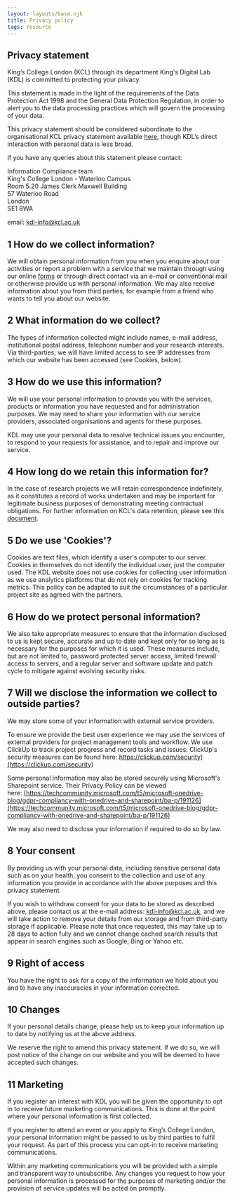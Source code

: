 ```yaml
---
layout: layouts/base.njk
title: Privacy policy
tags: resource
---
```


## Privacy statement

King’s College London (KCL) through its department King's Digital Lab (KDL) is committed to protecting your privacy.

This statement is made in the light of the requirements of the Data Protection Act 1998 and the General Data Protection Regulation, in order to alert you to the data processing practices which will govern the processing of your data.

This privacy statement should be considered subordinate to the organisational KCL privacy statement available [here](https://www.kcl.ac.uk/terms/privacy.aspx), though KDL’s direct interaction with personal data is less broad.

If you have any queries about this statement please contact:

Information Compliance team  
King's College London - Waterloo Campus  
Room 5.20 James Clerk Maxwell Building  
57 Waterloo Road  
London  
SE1 8WA

email: [kdl-info@kcl.ac.uk](mailto:kdl-info@kcl.ac.uk)

## 1 How do we collect information?

We will obtain personal information from you when you enquire about our activities or report a problem with a service that we maintain through using our online [forms](/contact-us/) or through direct contact via an e-mail or conventional mail or otherwise provide us with personal information. We may also receive information about you from third parties, for example from a friend who wants to tell you about our website.

## 2 What information do we collect?

The types of information collected might include names, e-mail address, institutional postal address, telephone number and your research interests. Via third-parties, we will have limited access to see IP addresses from which our website has been accessed (see Cookies, below).

## 3 How do we use this information?

We will use your personal information to provide you with the services, products or information you have requested and for administration purposes. We may need to share your information with our service providers, associated organisations and agents for these purposes.

KDL may use your personal data to resolve technical issues you encounter, to respond to your requests for assistance, and to repair and improve our service.

## 4 How long do we retain this information for?

In the case of research projects we will retain correspondence indefinitely, as it constitutes a record of works undertaken and may be important for legitimate business purposes of demonstrating meeting contractual obligations. For further information on KCL's data retention, please see this [document](https://www.kcl.ac.uk/about/assets/business-assets/pdf/retention/research-data.pdf).

## 5 Do we use 'Cookies'?

Cookies are text files, which identify a user's computer to our server. Cookies in themselves do not identify the individual user, just the computer used. The KDL website does not use cookies for collecting user information as we use analytics platforms that do not rely on cookies for tracking metrics. This policy can be adapted to suit the circumstances of a particular project site as agreed with the partners.

## 6 How do we protect personal information?

We also take appropriate measures to ensure that the information disclosed to us is kept secure, accurate and up to date and kept only for so long as is necessary for the purposes for which it is used. These measures include, but are not limited to, password protected server access, limited firewall access to servers, and a regular server and software update and patch cycle to mitigate against evolving security risks.

## 7 Will we disclose the information we collect to outside parties?

We may store some of your information with external service providers.

To ensure we provide the best user experience we may use the services of external providers for project management tools and workflow. We use ClickUp to track project progress and record tasks and issues. ClickUp's security measures can be found here: https://clickup.com/security](https://clickup.com/security)

Some personal information may also be stored securely using Microsoft's Sharepoint service. Their Privacy Policy can be viewed here: [https://techcommunity.microsoft.com/t5/microsoft-onedrive-blog/gdpr-compliancy-with-onedrive-and-sharepoint/ba-p/191126](https://techcommunity.microsoft.com/t5/microsoft-onedrive-blog/gdpr-compliancy-with-onedrive-and-sharepoint/ba-p/191126)

We may also need to disclose your information if required to do so by law.

## 8 Your consent

By providing us with your personal data, including sensitive personal data such as on your health, you consent to the collection and use of any information you provide in accordance with the above purposes and this privacy statement.

If you wish to withdraw consent for your data to be stored as described above, please contact us at the e-mail address: [kdl-info@kcl.ac.uk](mailto:kdl-info@kcl.ac.uk), and we will take action to remove your details from our storage and from third-party storage if applicable. Please note that once requested, this may take up to 28 days to action fully and we cannot change cached search results that appear in search engines such as Google, Bing or Yahoo etc.

## 9 Right of access

You have the right to ask for a copy of the information we hold about you and to have any inaccuracies in your information corrected.

## 10 Changes

If your personal details change, please help us to keep your information up to date by notifying us at the above address.

We reserve the right to amend this privacy statement. If we do so, we will post notice of the change on our website and you will be deemed to have accepted such changes.

## 11 Marketing

If you register an interest with KDL you will be given the opportunity to opt in to receive future marketing communications. This is done at the point where your personal information is first collected.

If you register to attend an event or you apply to King’s College London, your personal information might be passed to us by third parties to fulfil your request. As part of this process you can opt-in to receive marketing communications.

Within any marketing communications you will be provided with a simple and transparent way to unsubscribe. Any changes you request to how your personal information is processed for the purposes of marketing and/or the provision of service updates will be acted on promptly.
